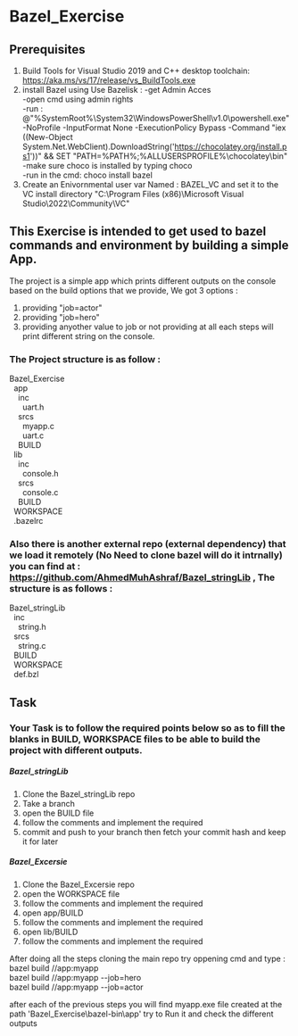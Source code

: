 # Bazel_Exercise

## Prerequisites
1) Build Tools for Visual Studio 2019 and C++ desktop toolchain: https://aka.ms/vs/17/release/vs_BuildTools.exe
2) install Bazel using Use Bazelisk :
  -get Admin Acces <br />
  -open cmd using admin rights <br />
  -run : @"%SystemRoot%\System32\WindowsPowerShell\v1.0\powershell.exe" -NoProfile -InputFormat None -ExecutionPolicy Bypass -Command "iex ((New-Object System.Net.WebClient).DownloadString('https://chocolatey.org/install.ps1'))" && SET "PATH=%PATH%;%ALLUSERSPROFILE%\chocolatey\bin" <br />
  -make sure choco is installed by typing choco <br />
  -run in the cmd: choco install bazel <br />
3) Create an Enivornmental user var Named : BAZEL_VC and set it to the VC install directory "C:\Program Files (x86)\Microsoft Visual Studio\2022\Community\VC" <br />


## This Exercise is intended to get used to bazel commands and environment by building a simple App.

The project is a simple app which prints different outputs on the console based on the build options that we provide,
We got 3 options :
1) providing "job=actor"
2) providing "job=hero"
3) providing anyother value to job or not providing at all
each steps will print different string on the console.

### The Project structure is as follow :
Bazel_Exercise  <br />
&nbsp;&nbsp;app  <br />
&nbsp;&nbsp;&nbsp;&nbsp;inc  <br />
&nbsp;&nbsp;&nbsp;&nbsp;&nbsp;&nbsp;uart.h  <br />
&nbsp;&nbsp;&nbsp;&nbsp;srcs  <br />
&nbsp;&nbsp;&nbsp;&nbsp;&nbsp;&nbsp;myapp.c  <br />
&nbsp;&nbsp;&nbsp;&nbsp;&nbsp;&nbsp;uart.c  <br />
&nbsp;&nbsp;&nbsp;&nbsp;BUILD  <br />
&nbsp;&nbsp;lib  <br />
&nbsp;&nbsp;&nbsp;&nbsp;inc  <br />
&nbsp;&nbsp;&nbsp;&nbsp;&nbsp;&nbsp;console.h  <br />
&nbsp;&nbsp;&nbsp;&nbsp;srcs  <br />
&nbsp;&nbsp;&nbsp;&nbsp;&nbsp;&nbsp;console.c  <br />
&nbsp;&nbsp;&nbsp;&nbsp;BUILD  <br />
&nbsp;&nbsp;WORKSPACE  <br />
&nbsp;&nbsp;.bazelrc  <br />
  
 ### Also there is another external repo (external dependency) that we load it remotely (No Need to clone bazel will do it intrnally) you can find at : https://github.com/AhmedMuhAshraf/Bazel_stringLib , The structure is as follows :
 Bazel_stringLib  <br />
&nbsp;&nbsp;inc  <br />
&nbsp;&nbsp;&nbsp;&nbsp;string.h  <br />
&nbsp;&nbsp;srcs  <br />
&nbsp;&nbsp;&nbsp;&nbsp;string.c  <br />
&nbsp;&nbsp;BUILD  <br />
&nbsp;&nbsp;WORKSPACE  <br />
&nbsp;&nbsp;def.bzl  <br />
    
 ## Task
 ### Your Task is to follow the required points below so as to fill the blanks in BUILD, WORKSPACE files to be able to build the project with different outputs.
 ##### Bazel_stringLib
 1) Clone the Bazel_stringLib repo 
 2) Take a branch
 3) open the BUILD file 
 4) follow the comments and implement the required
 5) commit and push to your branch then fetch your commit hash and keep it for later
 ##### Bazel_Excersie
 1) Clone the Bazel_Excersie repo
 2) open the WORKSPACE file
 3) follow the comments and implement the required
 4) open app/BUILD
 5) follow the comments and implement the required
 6) open lib/BUILD
 7) follow the comments and implement the required
 
 After doing all the steps cloning the main repo try oppening cmd and type :  <br />
bazel build //app:myapp  <br />
bazel build //app:myapp --job=hero  <br />
bazel build //app:myapp --job=actor  <br />

after each of the previous steps you will find myapp.exe file created at the path 'Bazel_Exercise\bazel-bin\app' try to Run it and check the different outputs

